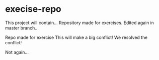 # execise-repo

This project will contain...
Repository made for exercises.
Edited again in master branch..

Repo made for exercise
This will make a big conflict!
We resolved the conflict!

Not again...